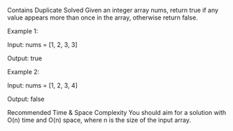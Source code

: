 Contains Duplicate
Solved 
Given an integer array nums, return true if any value appears more than once in the array, otherwise return false.

Example 1:

Input: nums = [1, 2, 3, 3]

Output: true

Example 2:

Input: nums = [1, 2, 3, 4]

Output: false


Recommended Time & Space Complexity
You should aim for a solution with O(n) time and O(n) space, where n is the size of the input array.